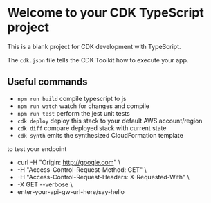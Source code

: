 # Welcome to your CDK TypeScript project

This is a blank project for CDK development with TypeScript.

The `cdk.json` file tells the CDK Toolkit how to execute your app.

## Useful commands

* `npm run build`   compile typescript to js
* `npm run watch`   watch for changes and compile
* `npm run test`    perform the jest unit tests
* `cdk deploy`      deploy this stack to your default AWS account/region
* `cdk diff`        compare deployed stack with current state
* `cdk synth`       emits the synthesized CloudFormation template

to test your endpoint 

* curl -H "Origin: http://google.com" \
* -H "Access-Control-Request-Method: GET" \
* -H "Access-Control-Request-Headers: X-Requested-With" \
* -X GET --verbose \
* enter-your-api-gw-url-here/say-hello
